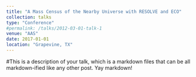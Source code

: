 ```yaml
---
title: "A Mass Census of the Nearby Universe with RESOLVE and ECO"
collection: talks
type: "Conference"
#permalink: /talks/2012-03-01-talk-1
venue: "AAS"
date: 2017-01-01
location: "Grapevine, TX"
---
```


#This is a description of your talk, which is a markdown files that can be all markdown-ified like any other post. Yay markdown!
